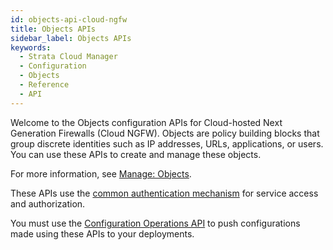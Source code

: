 ```yaml
---
id: objects-api-cloud-ngfw
title: Objects APIs
sidebar_label: Objects APIs
keywords:
  - Strata Cloud Manager
  - Configuration
  - Objects
  - Reference
  - API
---
```


Welcome to the Objects configuration APIs for Cloud-hosted Next Generation Firewalls (Cloud NGFW).
Objects are policy building blocks that group discrete identities such as IP addresses, URLs,
applications, or users. You can use these APIs to create and manage these objects.

For more information, see [Manage: Objects](https://docs.paloaltonetworks.com/strata-cloud-manager/getting-started/manage-configuration-ngfw-and-prisma-access/objects).

These APIs use the [common authentication mechanism](/scm/docs/getstarted) for service access and authorization.

You must use the [Configuration Operations API](/scm/api/config/operations/operations-api-cloud-ngfw) to push
configurations made using these APIs to your deployments.

